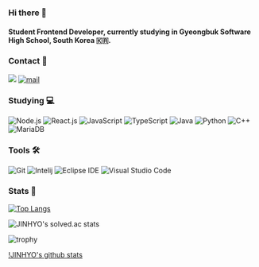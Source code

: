 ### Hi there 👋 
#### Student Frontend Developer, currently studying in Gyeongbuk Software High School, South Korea :kr:.

### Contact :iphone:
<a href="https://www.instagram.com/jinhyo___/" target="_blank"><img src="https://img.shields.io/badge/Instagram-E4405F?style=round-square&logo=Instagram&logoColor=white"/></a>
[![mail](https://img.shields.io/badge/jinhyo0850@gmail.com-EA4335?style=round-square&logo=Gmail&logoColor=white)](mailto:jinhyo0850@gmail.com)

### Studying :computer:
![Node.js](https://img.shields.io/badge/Node.js-339933?style=round-square&logo=node.js&logoColor=white)
![React.js](https://img.shields.io/badge/React.js-02569B?style=round-square&logo=React&logoColor=white)
![JavaScript](https://img.shields.io/badge/JavaScript-F7DF1E?style=round-square&logo=JavaScript&logoColor=white)
![TypeScript](https://img.shields.io/badge/TypeScript-3178C6?style=round-square&logo=TypeScript&logoColor=white)
![Java](https://img.shields.io/badge/Java-007396?style=round-square&logo=Java&logoColor=white)
![Python](https://img.shields.io/badge/Python-3776AB?style=round-square&logo=Python&logoColor=white)
![C++](https://img.shields.io/badge/C++-00599C?style=round-square&logo=C%2B%2B&logoColor=white)
![MariaDB](https://img.shields.io/badge/MariaDB-003545?style=round-square&logo=MariaDB&logoColor=white)

### Tools 🛠
![Git](https://img.shields.io/badge/Git-F05032?style=round-square&logo=Git&logoColor=white)
![Intelij](https://img.shields.io/badge/IntelliJ-000000?style=round-square&logo=IntelliJIDEA&logoColor=white)
![Eclipse IDE](https://img.shields.io/badge/EclipseIDE-2C2255?style=round-square&logo=EclipseIDE&logoColor=white)
![Visual Studio Code](https://img.shields.io/badge/vscode-007ACC?style=round-square&logo=VisualStudioCode&logoColor=white)

### Stats :muscle:
[![Top Langs](https://github-readme-stats.vercel.app/api/top-langs/?username=jinhyo-dev)](https://github.com/anuraghazra/github-readme-stats)

![JINHYO's solved.ac stats](http://mazassumnida.wtf/api/v2/generate_badge?boj=jinhyo0850)

![trophy](https://github-profile-trophy.vercel.app/?username=jinhyo-dev&theme=chalk&row=2&column=5)

[!JINHYO's github stats](https://github-readme-stats.vercel.app/api?username=jinhyo-dev&show_icons=true&theme=dracula)




<!--
**jinhyo-dev/jinhyo-dev** is a ✨ _special_ ✨ repository because its `README.md` (this file) appears on your GitHub profile.

Here are some ideas to get you started:

- 🔭 I’m currently working on ...
- 🌱 I’m currently learning ...
- 👯 I’m looking to collaborate on ...
- 🤔 I’m looking for help with ...
- 💬 Ask me about ...
- 📫 How to reach me: ...
- 😄 Pronouns: ...
- ⚡ Fun fact: ...
-->
